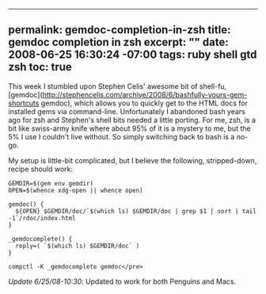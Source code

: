 ----- 
permalink: gemdoc-completion-in-zsh
title: gemdoc completion in zsh
excerpt: ""
date: 2008-06-25 16:30:24 -07:00
tags: ruby shell gtd zsh
toc: true
-----
This week I stumbled upon Stephen Celis' awesome bit of shell-fu, [gemdoc](http://stephencelis.com/archive/2008/6/bashfully-yours-gem-shortcuts gemdoc), which allows you to quickly get to the HTML docs for installed gems via command-line. Unfortunately I abandoned bash years ago for zsh and Stephen's shell bits needed a little porting. For me, zsh, is a bit like swiss-army knife where about 95% of it is a mystery to me, but the 5% I use I couldn't live without. So simply switching back to bash is a no-go.

My setup is little-bit complicated, but I believe the following, stripped-down, recipe should work:

    GEMDIR=$(gem env gemdir)
    OPEN=$(whence xdg-open || whence open)
    
    gemdoc() {
      ${OPEN} $GEMDIR/doc/`$(which ls) $GEMDIR/doc | grep $1 | sort | tail -1`/rdoc/index.html
    }
    
    _gemdocomplete() {
      reply=( `$(which ls) $GEMDIR/doc` )
    }
    
    compctl -K _gemdocomplete gemdoc</pre>

_Update 6/25/08-10:30_: Updated to work for both Penguins and Macs.
